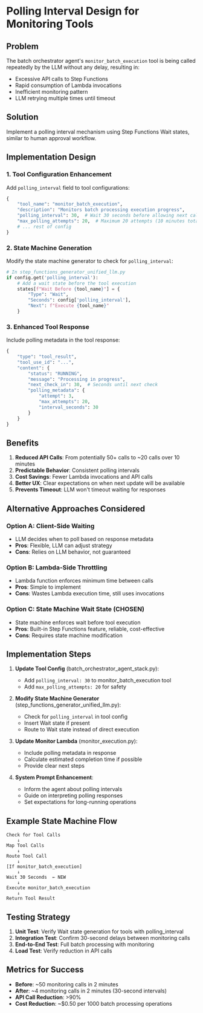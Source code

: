 # Polling Interval Design for Monitoring Tools

## Problem
The batch orchestrator agent's `monitor_batch_execution` tool is being called repeatedly by the LLM without any delay, resulting in:
- Excessive API calls to Step Functions
- Rapid consumption of Lambda invocations
- Inefficient monitoring pattern
- LLM retrying multiple times until timeout

## Solution
Implement a polling interval mechanism using Step Functions Wait states, similar to human approval workflow.

## Implementation Design

### 1. Tool Configuration Enhancement
Add `polling_interval` field to tool configurations:

```python
{
    "tool_name": "monitor_batch_execution",
    "description": "Monitors batch processing execution progress",
    "polling_interval": 30,  # Wait 30 seconds before allowing next call
    "max_polling_attempts": 20,  # Maximum 20 attempts (10 minutes total)
    # ... rest of config
}
```

### 2. State Machine Generation
Modify the state machine generator to check for `polling_interval`:

```python
# In step_functions_generator_unified_llm.py
if config.get('polling_interval'):
    # Add a wait state before the tool execution
    states[f"Wait Before {tool_name}"] = {
        "Type": "Wait",
        "Seconds": config['polling_interval'],
        "Next": f"Execute {tool_name}"
    }
```

### 3. Enhanced Tool Response
Include polling metadata in the tool response:

```python
{
    "type": "tool_result",
    "tool_use_id": "...",
    "content": {
        "status": "RUNNING",
        "message": "Processing in progress",
        "next_check_in": 30,  # Seconds until next check
        "polling_metadata": {
            "attempt": 3,
            "max_attempts": 20,
            "interval_seconds": 30
        }
    }
}
```

## Benefits
1. **Reduced API Calls**: From potentially 50+ calls to ~20 calls over 10 minutes
2. **Predictable Behavior**: Consistent polling intervals
3. **Cost Savings**: Fewer Lambda invocations and API calls
4. **Better UX**: Clear expectations on when next update will be available
5. **Prevents Timeout**: LLM won't timeout waiting for responses

## Alternative Approaches Considered

### Option A: Client-Side Waiting
- LLM decides when to poll based on response metadata
- **Pros**: Flexible, LLM can adjust strategy
- **Cons**: Relies on LLM behavior, not guaranteed

### Option B: Lambda-Side Throttling
- Lambda function enforces minimum time between calls
- **Pros**: Simple to implement
- **Cons**: Wastes Lambda execution time, still uses invocations

### Option C: State Machine Wait State (CHOSEN)
- State machine enforces wait before tool execution
- **Pros**: Built-in Step Functions feature, reliable, cost-effective
- **Cons**: Requires state machine modification

## Implementation Steps

1. **Update Tool Config** (batch_orchestrator_agent_stack.py):
   - Add `polling_interval: 30` to monitor_batch_execution tool
   - Add `max_polling_attempts: 20` for safety

2. **Modify State Machine Generator** (step_functions_generator_unified_llm.py):
   - Check for `polling_interval` in tool config
   - Insert Wait state if present
   - Route to Wait state instead of direct execution

3. **Update Monitor Lambda** (monitor_execution.py):
   - Include polling metadata in response
   - Calculate estimated completion time if possible
   - Provide clear next steps

4. **System Prompt Enhancement**:
   - Inform the agent about polling intervals
   - Guide on interpreting polling responses
   - Set expectations for long-running operations

## Example State Machine Flow

```
Check for Tool Calls
    ↓
Map Tool Calls
    ↓
Route Tool Call
    ↓
[If monitor_batch_execution]
    ↓
Wait 30 Seconds  ← NEW
    ↓
Execute monitor_batch_execution
    ↓
Return Tool Result
```

## Testing Strategy

1. **Unit Test**: Verify Wait state generation for tools with polling_interval
2. **Integration Test**: Confirm 30-second delays between monitoring calls
3. **End-to-End Test**: Full batch processing with monitoring
4. **Load Test**: Verify reduction in API calls

## Metrics for Success

- **Before**: ~50 monitoring calls in 2 minutes
- **After**: ~4 monitoring calls in 2 minutes (30-second intervals)
- **API Call Reduction**: >90%
- **Cost Reduction**: ~$0.50 per 1000 batch processing operations